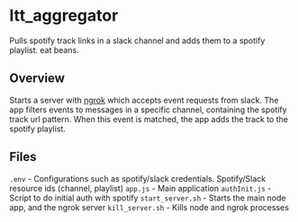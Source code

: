 # ltt_aggregator
Pulls spotify track links in a slack channel and adds them to a spotify playlist. eat beans.

## Overview

Starts a server with [ngrok](https://ngrok.com/) which accepts event requests from slack. The app filters events to messages in a specific channel, containing the spotify track url pattern. When this event is matched, the app adds the track to the spotify playlist.

## Files

`.env` - Configurations such as spotify/slack credentials. Spotify/Slack resource ids (channel, playlist)
`app.js` - Main application
`authInit.js` - Script to do initial auth with spotify
`start_server.sh` - Starts the main node app, and the ngrok server
`kill_server.sh` - Kills node and ngrok processes
